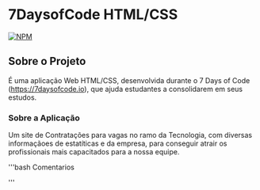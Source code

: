 # 7DaysofCode HTML/CSS
[![NPM](https://img.shields.io/github/license/Renatouhu/7DaysofCode-HMTL-CSS)](https://github.com/Renatouhu/7DaysofCode-HMTL-CSS/blob/master/LICENSE)
## Sobre o Projeto

É uma aplicação Web HTML/CSS, desenvolvida durante o 7 Days of Code (https://7daysofcode.io), que ajuda estudantes a consolidarem em seus estudos.

### Sobre a Aplicação
Um site de Contratações para vagas no ramo da Tecnologia, com diversas informaçãoes de estatíticas e da empresa, para conseguir atrair 
os profissionais mais capacitados para a nossa equipe.

'''bash
    Comentarios

'''